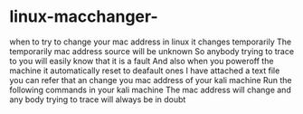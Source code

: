 # linux-macchanger-
 when to try to change your mac address in linux it changes temporarily
 The temporarily mac address source will be unknown
 So anybody trying to trace to you will easily know that it is a fault 
 And also when you poweroff the machine it automatically reset to deafault ones
 I have attached a text file you can refer that an change you mac address of your kali machine
 Run the following commands in your kali machine
 The mac address will change and any body trying to trace will always be in doubt
